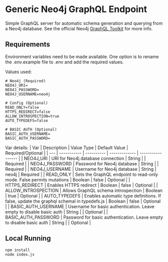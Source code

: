# Generic Neo4j GraphQL Endpoint

Simple GraphQL server for automatic schema generation and querying from a Neo4j database. See the official Neo4j [GraphQL Toolkit](https://neo4j.com/docs/graphql/current/getting-started/toolbox/) for more info.

## Requirements

Environment variables need to be made available. One option is to rename the .env.example file to .env and add the required values.

Values used:

```
# Neo4j (Required)
NEO4J_URI=
NEO4J_PASSWORD=
NEO4J_USERNAME=neo4j

# Config (Optional)
READ_ONLY=false
HTTPS_REDIRECT=false
ALLOW_INTROSPECTION=true
AUTO_TYPEDEFS=false

# BASIC AUTH (Optional)
BASIC_AUTH_USERNAME=
BASIC_AUTH_PASSWORD=
```

Var details:
| Var | Description | Value Type | Default Value | Required/Optional |
| --- | ----------- | ---------- | ------------- | ----------------- |
| NEO4J_URI | URI for Neo4j database connection | String | | Required |
| NEO4J_PASSWORD | Password for Neo4j database | String | | Required |
| NEO4J_USERNAME | Username for Neo4j database | String | neo4j | Required |
| READ_ONLY | Sets the GraphQL endpoint to read-only mode. False permits mutations | Boolean | false | Optional |
| HTTPS_REDIRECT | Enables HTTPS redirect | Boolean | false | Optional |
| ALLOW_INTROSPECTION | Allows GraphQL schema introspection | Boolean | true | Optional |
| AUTO_TYPEDEFS | Enables automatic type definitions. If false, update the graphql schemal in typedefs.js | Boolean | false | Optional |
| BASIC_AUTH_USERNAME | Username for basic authentication. Leave empty to disable basic auth | String | | Optional |
| BASIC_AUTH_PASSWORD | Password for basic authentication. Leave empty to disable basic auth | String | | Optional |

## Local Running

```
npm install
node index.js
```

